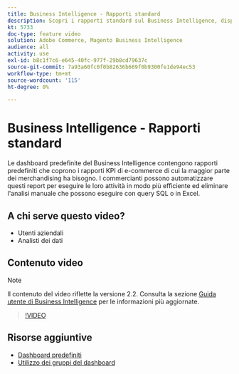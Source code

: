 ```yaml
---
title: Business Intelligence - Rapporti standard
description: Scopri i rapporti standard sul Business Intelligence, disponibili come standard.
kt: 5733
doc-type: feature video
solution: Adobe Commerce, Magento Business Intelligence
audience: all
activity: use
exl-id: b8c1f7c6-e645-40fc-977f-29b8cd79637c
source-git-commit: 7a93a60fc0f0b82636b669f0b9300fe1de94ec53
workflow-type: tm+mt
source-wordcount: '115'
ht-degree: 0%

---
```


# Business Intelligence - Rapporti standard

Le dashboard predefinite del Business Intelligence contengono rapporti predefiniti che coprono i rapporti KPI di e-commerce di cui la maggior parte dei merchandising ha bisogno. I commercianti possono automatizzare questi report per eseguire le loro attività in modo più efficiente ed eliminare l&#39;analisi manuale che possono eseguire con query SQL o in Excel.

## A chi serve questo video?

- Utenti aziendali
- Analisti dei dati

## Contenuto video

>[!NOTE]
>
>Il contenuto del video riflette la versione 2.2. Consulta la sezione [Guida utente di Business Intelligence](https://docs.magento.com/mbi/) per le informazioni più aggiornate.

>[!VIDEO](https://video.tv.adobe.com/v/35987?quality=12&learn=on)

## Risorse aggiuntive

- [Dashboard predefiniti](https://docs.magento.com/mbi/data-user/dashboards/dashboards-pro.html)
- [Utilizzo dei gruppi del dashboard](https://docs.magento.com/mbi/data-user/dashboards/using-dashboard-groups.html)
